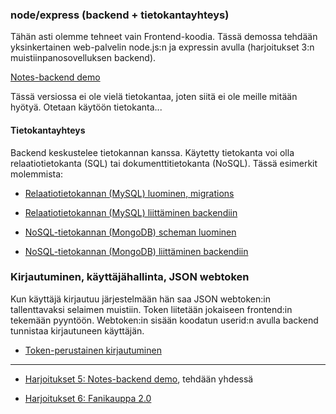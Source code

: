 ### node/express (backend + tietokantayhteys)

Tähän asti olemme tehneet vain Frontend-koodia. Tässä demossa tehdään yksinkertainen web-palvelin node.js:n ja expressin avulla (harjoitukset 3:n muistiinpanosovelluksen backend).

[Notes-backend demo](https://fullstackopen.com/osa3/node_js_ja_express)

Tässä versiossa ei ole vielä tietokantaa, joten siitä ei ole meille mitään hyötyä. Otetaan käytöön tietokanta...

#### Tietokantayhteys

Backend keskustelee tietokannan kanssa. Käytetty tietokanta voi olla relaatiotietokanta (SQL) tai dokumenttitietokanta (NoSQL). Tässä esimerkit molemmista:

- [Relaatiotietokannan (MySQL) luominen, migrations](../tietokannat/migrations.html)
- [Relaatiotietokannan (MySQL) liittäminen backendiin](../tietokannat/db-testing-knex.md)

- [NoSQL-tietokannan (MongoDB) scheman luominen](https://fullstackopen.com/osa3/tietojen_tallettaminen_mongo_db_tietokantaan#skeema)
- [NoSQL-tietokannan (MongoDB) liittäminen backendiin](https://fullstackopen.com/osa3/tietojen_tallettaminen_mongo_db_tietokantaan#frontendin-ja-backendin-yhteistoiminnallisuuden-varmistaminen)

### Kirjautuminen, käyttäjähallinta, JSON webtoken

Kun käyttäjä kirjautuu järjestelmään hän saa JSON webtoken:in tallenttavaksi selaimen muistiin. Token liitetään jokaiseen frontend:in tekemään pyyntöön. Webtoken:in sisään koodatun userid:n avulla backend tunnistaa kirjautuneen käyttäjän.

- [Token-perustainen kirjautuminen](https://fullstackopen.com/osa4/token_perustainen_kirjautuminen)

---

- [Harjoitukset 5: Notes-backend demo](./node-harjoitukset1.html), tehdään yhdessä

- [Harjoitukset 6: Fanikauppa 2.0](./node-harjoitukset2.html)
